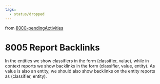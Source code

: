 ```yaml
---
tags:
  - status/dropped
---
```

from [8000-pendingActivities](8000-pendingActivities.md)
# 8005 Report Backlinks
In the entities we show classifiers in the form (classifier, value), while in context reports we show backlinks in the form (classifier, value, entity). As value is also an entity, we should also show backlinks on the entity reports as (classifier, entity).